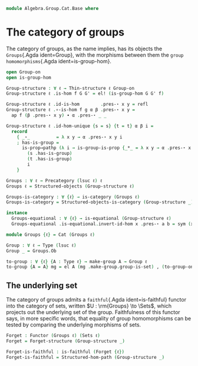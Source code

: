 <!--
```agda
open import Algebra.Prelude
open import Algebra.Group

open import Cat.Displayed.Univalence.Thin
open import Cat.Functor.Properties
open import Cat.Prelude
```
-->

```agda
module Algebra.Group.Cat.Base where
```

<!--
```agda
private variable
  ℓ : Level
open Cat.Displayed.Univalence.Thin public
open Functor
import Cat.Reasoning as CR
```
-->

# The category of groups

The category of groups, as the name implies, has its objects the
`Groups`{.Agda ident=Group}, with the morphisms between them the `group
homomorphisms`{.Agda ident=is-group-hom}.

```agda
open Group-on
open is-group-hom

Group-structure : ∀ ℓ → Thin-structure ℓ Group-on
Group-structure ℓ .is-hom f G G' = el! (is-group-hom G G' f)

Group-structure ℓ .id-is-hom        .pres-⋆ x y = refl
Group-structure ℓ .∘-is-hom f g α β .pres-⋆ x y =
  ap f (β .pres-⋆ x y) ∙ α .pres-⋆ _ _

Group-structure ℓ .id-hom-unique {s = s} {t = t} α β i =
  record
    { _⋆_          = λ x y → α .pres-⋆ x y i
    ; has-is-group =
      is-prop→pathp (λ i → is-group-is-prop {_*_ = λ x y → α .pres-⋆ x y i})
        (s .has-is-group)
        (t .has-is-group)
        i
    }

Groups : ∀ ℓ → Precategory (lsuc ℓ) ℓ
Groups ℓ = Structured-objects (Group-structure ℓ)

Groups-is-category : ∀ {ℓ} → is-category (Groups ℓ)
Groups-is-category = Structured-objects-is-category (Group-structure _)

instance
  Groups-equational : ∀ {ℓ} → is-equational (Group-structure ℓ)
  Groups-equational .is-equational.invert-id-hom x .pres-⋆ a b = sym (x .pres-⋆ a b)

module Groups {ℓ} = Cat (Groups ℓ)

Group : ∀ ℓ → Type (lsuc ℓ)
Group _ = Groups.Ob

to-group : ∀ {ℓ} {A : Type ℓ} → make-group A → Group ℓ
to-group {A = A} mg = el A (mg .make-group.group-is-set) , (to-group-on mg)
```

## The underlying set

The category of groups admits a `faithful`{.Agda ident=is-faithful}
functor into the category of sets, written $U : \rm{Groups} \to
\Sets$, which projects out the underlying set of the group. Faithfulness
of this functor says, in more specific words, that equality of group
homomorphisms can be tested by comparing the underlying morphisms of
sets.

```agda
Forget : Functor (Groups ℓ) (Sets ℓ)
Forget = Forget-structure (Group-structure _)

Forget-is-faithful : is-faithful (Forget {ℓ})
Forget-is-faithful = Structured-hom-path (Group-structure _)
```
